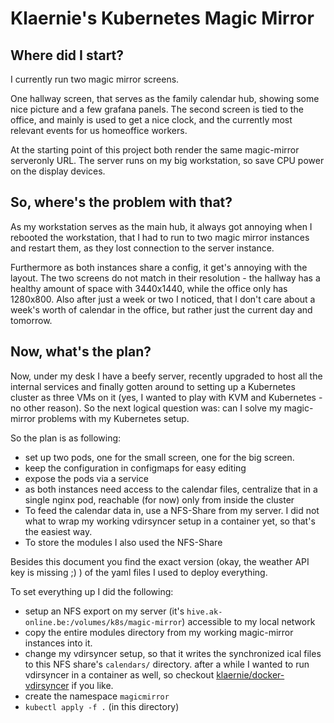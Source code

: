 # Klaernie's Kubernetes Magic Mirror

## Where did I start?

I currently run two magic mirror screens.

One hallway screen, that serves as the family calendar hub, showing some nice picture and a few grafana panels.
The second screen is tied to the office, and mainly is used to get a nice clock, and the currently most relevant events for us homeoffice workers.

At the starting point of this project both render the same magic-mirror serveronly URL.
The server runs on my big workstation, so save CPU power on the display devices.

## So, where's the problem with that?

As my workstation serves as the main hub, it always got annoying when I rebooted the workstation, that I had to run to two magic mirror instances and restart them, as they lost connection to the server instance.

Furthermore as both instances share a config, it get's annoying with the layout. The two screens do not match in their resolution - the hallway has a healthy amount of space with 3440x1440, while the office only has 1280x800.
Also after just a week or two I noticed, that I don't care about a week's worth of calendar in the office, but rather just the current day and tomorrow.

## Now, what's the plan?

Now, under my desk I have a beefy server, recently upgraded to host all the internal services and finally gotten around to setting up a Kubernetes cluster as three VMs on it (yes, I wanted to play with KVM and Kubernetes - no other reason).
So the next logical question was: can I solve my magic-mirror problems with my Kubernetes setup.

So the plan is as following:
- set up two pods, one for the small screen, one for the big screen.
- keep the configuration in configmaps for easy editing
- expose the pods via a service
- as both instances need access to the calendar files, centralize that in a single nginx pod, reachable (for now) only from inside the cluster
- To feed the calendar data in, use a NFS-Share from my server. I did not what to wrap my working vdirsyncer setup in a container yet, so that's the easiest way.
- To store the modules I also used the NFS-Share

Besides this document you find the exact version (okay, the weather API key is missing ;) ) of the yaml files I used to deploy everything.

To set everything up I did the following:
- setup an NFS export on my server (it's `hive.ak-online.be:/volumes/k8s/magic-mirror`) accessible to my local network
- copy the entire modules directory from my working magic-mirror instances into it.
- change my vdirsyncer setup, so that it writes the synchronized ical files to this NFS share's `calendars/` directory.
  after a while I wanted to run vdirsyncer in a container as well, so checkout [klaernie/docker-vdirsyncer](https://github.com/klaernie/docker-vdirsyncer) if you like.
- create the namespace `magicmirror`
- `kubectl apply -f .` (in this directory)

